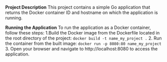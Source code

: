 **Project Description**
This project contains a simple Go application that returns the Docker container ID and hostname on which the application is running.

**Running the Application**
To run the application as a Docker container, follow these steps:
1.Build the Docker image from the Dockerfile located in the root directory of the project:
`docker build -t name_my_project .`
2. Run the container from the built image:
`docker run -p 8080:80 name_my_project`
3. Open your browser and navigate to http://localhost:8080 to access the application.


